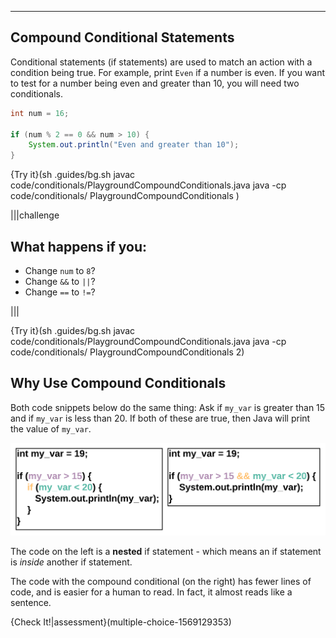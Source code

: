 ----------

## Compound Conditional Statements

Conditional statements (if statements) are used to match an action with a condition being true. For example, print `Even` if a number is even. If you want to test for a number being even and greater than 10, you will need two conditionals.

```java
int num = 16;

if (num % 2 == 0 && num > 10) {
    System.out.println("Even and greater than 10");
}
```

{Try it}(sh .guides/bg.sh javac code/conditionals/PlaygroundCompoundConditionals.java java -cp code/conditionals/ PlaygroundCompoundConditionals )


|||challenge
## What happens if you:
* Change `num` to `8`?
* Change `&&` to `||`?
* Change `==` to `!=`?

|||

{Try it}(sh .guides/bg.sh javac code/conditionals/PlaygroundCompoundConditionals.java java -cp code/conditionals/ PlaygroundCompoundConditionals 2)

## Why Use Compound Conditionals

Both code snippets below do the same thing: Ask if `my_var` is greater than 15 and if `my_var` is less than 20. If both of these are true, then Java will print the value of `my_var`.

![.guides/img/compound-conditional](.guides/img/compound-conditional.png)

The code on the left is a **nested** if statement - which means an if statement is *inside* another if statement.

The code with the compound conditional (on the right) has fewer lines of code, and is easier for a human to read. In fact, it almost reads like a sentence.

{Check It!|assessment}(multiple-choice-1569129353)

